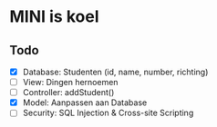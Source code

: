 # MINI is koel
## Todo
- [x] Database: Studenten (id, name, number, richting)
- [ ] View: Dingen hernoemen
- [ ] Controller: addStudent()
- [x] Model: Aanpassen aan Database
- [ ] Security: SQL Injection & Cross-site Scripting